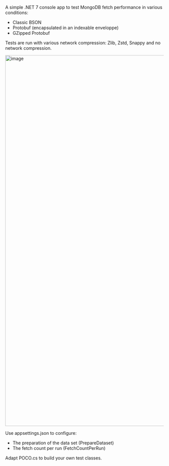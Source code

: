 A simple .NET 7 console app to test MongoDB fetch performance in various conditions:

- Classic BSON
- Protobuf (encapsulated in an indexable enveloppe)
- GZipped Protobuf

Tests are run with various network compression: Zlib, Zstd, Snappy and no network compression.

<img width="1179" alt="image" src="https://github.com/Natural0rder/mongodb-protobuf/assets/102281652/c823f859-7ae8-4f52-a91b-a20f0ac4a6c8">

Use appsettings.json to configure:

- The preparation of the data set (PrepareDataset)
- The fetch count per run (FetchCountPerRun)

Adapt POCO.cs to build your own test classes.
